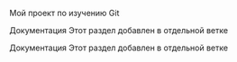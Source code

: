 Мой проект по изучению Git

Документация
Этот раздел добавлен в отдельной ветке

Документация
Этот раздел добавлен в отдельной ветке
